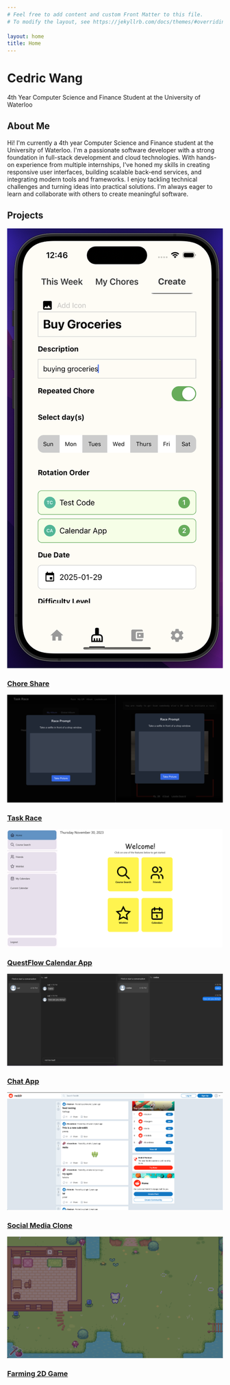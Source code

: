 ```yaml
---
# Feel free to add content and custom Front Matter to this file.
# To modify the layout, see https://jekyllrb.com/docs/themes/#overriding-theme-defaults

layout: home
title: Home
---
```


<div class="hero-section" id="home">
    <h1>Cedric Wang</h1>
    <p class="subtitle">4th Year Computer Science and Finance Student at the University of Waterloo</p>
    <div class="social-links">
        <a href="https://github.com/C689Wang" target="_blank"><i class="fab fa-github"></i></a>
        <a href="https://linkedin.com/in/cedric-wang" target="_blank"><i class="fab fa-linkedin"></i></a>
        <a href="mailto:c689wang@uwaterloo.ca"><i class="fas fa-envelope"></i></a>
    </div>
</div>

<section id="about" class="section">
    <h2>About Me</h2>
    <p>Hi! I'm currently a 4th year Computer Science and Finance student at the University of Waterloo. I'm a passionate software developer with a strong foundation in full-stack development and cloud technologies. With hands-on experience from multiple internships, I've honed my skills in creating responsive user interfaces, building scalable back-end services, and integrating modern tools and frameworks. I enjoy tackling technical challenges and turning ideas into practical solutions. I'm always eager to learn and collaborate with others to create meaningful software.</p>
</section>

<section id="projects" class="section">
    <h2>Projects</h2>
    <div class="projects-grid">
        <div class="project-card">
            <a href="https://github.com/C689Wang/chore-share" target="_blank" class="project-link">
                <img src="/assets/images/projects/ChoreShare.png" alt="Chore Share" class="project-image">
                <div class="project-overlay">
                    <h3>Chore Share</h3>
                </div>
            </a>
        </div>
        <div class="project-card">
            <a href="https://github.com/C689Wang/task-race" target="_blank" class="project-link">
                <img src="/assets/images/projects/TaskRace.png" alt="Task Race" class="project-image">
                <div class="project-overlay">
                    <h3>Task Race</h3>
                </div>
            </a>
        </div>
        <div class="project-card">
            <a href="https://github.com/C689Wang/questFlow-calendarApp" target="_blank" class="project-link">
                <img src="/assets/images/projects/CalendarApp.png" alt="Calendar App" class="project-image">
                <div class="project-overlay">
                    <h3>QuestFlow Calendar App</h3>
                </div>
            </a>
        </div>
        <div class="project-card">
            <a href="https://github.com/C689Wang/ChatApp" target="_blank" class="project-link">
                <img src="/assets/images/projects/ChatApp.png" alt="Chat App" class="project-image">
                <div class="project-overlay">
                    <h3>Chat App</h3>
                </div>
            </a>
        </div>
        <div class="project-card">
            <a href="https://github.com/C689Wang/SocialMediaClone" target="_blank" class="project-link">
                <img src="/assets/images/projects/SocialMediaClone.png" alt="Social Media Clone" class="project-image">
                <div class="project-overlay">
                    <h3>Social Media Clone</h3>
                </div>
            </a>
        </div>
        <div class="project-card">
            <a href="https://github.com/C689Wang/Farming2DGame" target="_blank" class="project-link">
                <img src="/assets/images/projects/Farming2DGame.png" alt="Farming 2D Game" class="project-image">
                <div class="project-overlay">
                    <h3>Farming 2D Game</h3>
                </div>
            </a>
        </div>
    </div>

</section>

